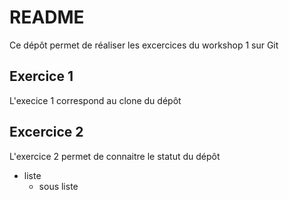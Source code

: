 # README

Ce dépôt permet de réaliser les excercices du workshop 1 sur Git


## Exercice 1

L'execice 1 correspond au clone du dépôt

## Excercice 2

L'exercice 2 permet de connaitre le statut du dépôt

* liste
    * sous liste

